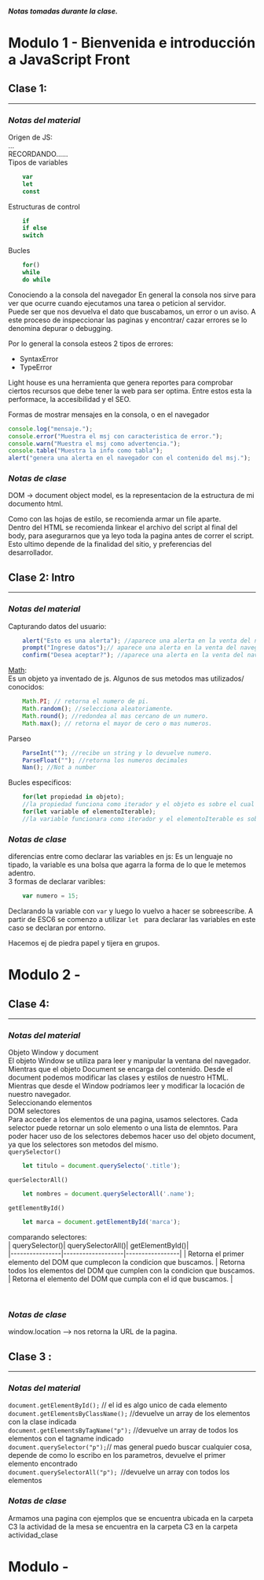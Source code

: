 ##### Notas tomadas durante la clase. 

# Modulo 1 - Bienvenida e introducción a JavaScript Front
## Clase 1:
----
### _Notas del material_
Origen de JS: </br>
... </br>
RECORDANDO...... </br>
Tipos de variables
```js
    var
    let
    const
```
Estructuras de control
```js 
    if
    if else
    switch
```
Bucles
```js
    for()
    while
    do while
```

Conociendo a la consola del navegador
En general la consola nos sirve para ver que ocurre cuando ejecutamos una tarea o peticion al servidor. </br>
Puede ser que nos devuelva el dato que buscabamos, un error o un aviso. A este proceso de inspeccionar las paginas y encontrar/ cazar errores se lo denomina depurar o debugging. 

Por lo general la consola esteos 2 tipos de errores:
- SyntaxError
- TypeError 

Light house es una herramienta que genera reportes para comprobar ciertos recursos que debe tener la web para ser optima. Entre estos esta la performace, la accesibilidad y el SEO. </br>

Formas de mostrar mensajes en la consola, o en el navegador
```js
console.log("mensaje.");
console.error("Muestra el msj con caracteristica de error.");
console.warn("Muestra el msj como advertencia.");
console.table("Muestra la info como tabla");
alert("genera una alerta en el navegador con el contenido del msj.");
```

### _Notas de clase_

DOM -> document object model, es la representacion de la estructura de mi documento html. </br>

Como con las hojas de estilo, se recomienda armar un file aparte. </br>
Dentro del HTML se recomienda linkear el archivo del script al final del body, para asegurarnos que ya leyo toda la pagina antes de correr el script. Esto ultimo depende de la finalidad del sitio, y preferencias del desarrollador. </br>


## Clase 2: Intro 
-----
### _Notas del material_
Capturando datos del usuario: </br>
```js
    alert("Esto es una alerta"); //aparece una alerta en la venta del navegador. 
    prompt("Ingrese datos");// aparece una alerta en la venta del navegador y almacena los datos ingresados por el usuario en forma de strings. 
    confirm("Desea aceptar?"); //aparece una alerta en la venta del navegador, la respuesta se almacena como booleano. 
```

[Math](https://developer.mozilla.org/es/docs/Web/JavaScript/Reference/Global_Objects/Math#propiedades): </br>
Es un objeto ya inventado de js. 
Algunos de sus metodos mas utilizados/ conocidos: 
```js
    Math.PI; // retorna el numero de pi.
    Math.random(); //selecciona aleatoriamente.
    Math.round(); //redondea al mas cercano de un numero.
    Math.max(); // retorna el mayor de cero o mas numeros.
```
Parseo</br>
```js
    ParseInt(""); //recibe un string y lo devuelve numero.
    ParseFloat(""); //retorna los numeros decimales 
    Nan(); //Not a number
```
Bucles especificos: </br>

```js
    for(let propiedad in objeto);
    //la propiedad funciona como iterador y el objeto es sobre el cual vamos a iterar.
    for(let variable of elementoIterable);
    //la variable funcionara como iterador y el elementoIterable es sobre quien vamos a iterar.

```

### _Notas de clase_
diferencias entre como declarar las variables en js:
Es un lenguaje no tipado, la variable es una bolsa que agarra la forma de lo que le metemos adentro. </br>
3 formas de declarar varibles: </br>
```js
    var numero = 15;
```
Declarando la variable con `var` y luego lo vuelvo a hacer se sobreescribe. 
A partir de ESC6 se comenzo a utilizar `let ` para declarar las variables en este caso se declaran por entorno. 

Hacemos ej de piedra papel y tijera en grupos. 



<!-- ## Clase 3:
----
### _Notas del material_
??? 
### _Notas de clase_
??? -->

# Modulo 2 - 
## Clase 4:
----
### _Notas del material_
Objeto Window y document </br>
El objeto Window se utiliza para leer y manipular la ventana del navegador. Mientras que el objeto Document se encarga del contenido. Desde el document podemos modificar las clases y estilos de nuestro HTML. Mientras que desde el Window podríamos leer y modificar la locación de nuestro navegador. </br>
Seleccionando elementos </br>
DOM selectores</br>
Para acceder a los elementos de una pagina, usamos selectores. Cada selector puede retornar un solo elemento o una lista de elemntos. Para poder hacer uso de los selectores debemos hacer uso del objeto document, ya que los selectores son metodos del mismo.</br>
`querySelector()`
```js
    let titulo = document.querySelecto('.title');
```
`querSelectorAll()`
```js
    let nombres = document.querySelectorAll('.name');
```
`getElementById()`
```js
    let marca = document.getElementById('marca');
```
comparando selectores:</br>
| querySelector()| querySelectorAll()| getElementById()|   
|----------------|-------------------|-----------------|
| Retorna el primer elemento del DOM que cumplecon la condicion que buscamos. | Retorna todos los elementos del DOM que cumplen con la condicion que buscamos. | Retorna el elemento del DOM que cumpla con el id que buscamos. |


</br>

### _Notas de clase_
window.location --> nos retorna la URL de la pagina.


## Clase 3 :
----
### _Notas del material_
`document.getElementById();` // el id es algo unico de cada elemento</br>
`document.getElementsByClassName();` //devuelve un array de los elementos con la clase indicada </br>
`document.getElementsByTagName("p");` //devuelve un array de todos los elementos con el tagname indicado </br>
`document.querySelector("p");`// mas general puedo buscar cualquier cosa, depende de como lo escribo en los parametros, devuelve el primer elemento encontrado </br>
`document.querySelectorAll("p"); `//devuelve un array con todos los elementos
</br> 

### _Notas de clase_
Armamos una pagina con ejemplos que se encuentra ubicada en la carpeta C3
la actividad de la mesa se encuentra en la carpeta C3 en la carpeta actividad_clase


# Modulo  - 